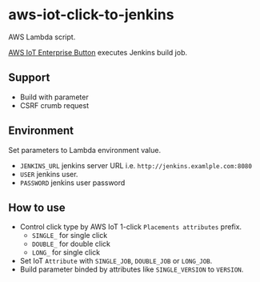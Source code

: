 # aws-iot-click-to-jenkins
AWS Lambda script.

[AWS IoT Enterprise Button](https://aws.amazon.com/iot-1-click/devices/) executes Jenkins build job.

## Support
- Build with parameter
- CSRF crumb request

## Environment
Set parameters to Lambda environment value.
- `JENKINS_URL` jenkins server URL i.e. `http://jenkins.examlple.com:8080`
- `USER` jenkins user.
- `PASSWORD` jenkins user password

## How to use
- Control click type by AWS IoT 1-click `Placements attributes` prefix.
  - `SINGLE_` for single click
  - `DOUBLE_` for double click
  - `LONG_` for single click
- Set IoT `Attribute` with `SINGLE_JOB`, `DOUBLE_JOB` or `LONG_JOB`.
- Build parameter binded by attributes like `SINGLE_VERSION` to `VERSION`.
